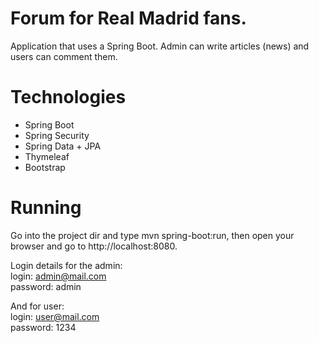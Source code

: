 # Forum for Real Madrid fans.
Application that uses a Spring Boot. Admin can write articles (news) and users can comment them.

# Technologies
<ul>
  <li>Spring Boot</li>
  <li>Spring Security</li>
  <li>Spring Data + JPA</li>
  <li>Thymeleaf</li>
  <li>Bootstrap</li>
</ul>

# Running
Go into the project dir and type mvn spring-boot:run, then open your browser and go to http://localhost:8080.

Login details for the admin: <br />
login: admin@mail.com <br />
password: admin

And for user: <br />
login: user@mail.com <br />
password: 1234
